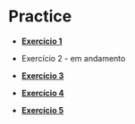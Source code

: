 # Practice

- **[Exercício 1](https://practice-medgrupo.netlify.app/exercicio-1/)**

- Exercício 2 - em andamento

- **[Exercício 3](https://practice-medgrupo.netlify.app/exercicio-3/)**
- **[Exercício 4](https://practice-medgrupo.netlify.app/exercicio-4/)**
- **[Exercício 5](https://practice-medgrupo.netlify.app/exercicio-5/)**
